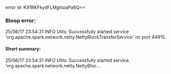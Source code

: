 error id: K91RKFkydFLMgtisiaPa6Q==
### Bloop error:

25/06/17 23:54:31 INFO Utils: Successfully started service 'org.apache.spark.network.netty.NettyBlockTransferService' on port 44915.
#### Short summary: 

25/06/17 23:54:31 INFO Utils: Successfully started service 'org.apache.spark.network.netty.NettyBloc...